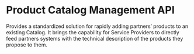 # Product Catalog Management API

Provides a standardized solution for rapidly adding partners’ products to an existing Catalog. It brings the capability for Service Providers to directly feed partners systems with the technical description of the products they propose to them. 
